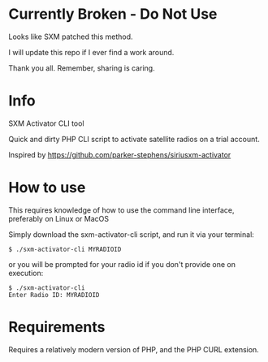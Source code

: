 # Currently Broken - Do Not Use

Looks like SXM patched this method.

I will update this repo if I ever find a work around.

Thank you all. Remember, sharing is caring.

# Info

SXM Activator CLI tool

Quick and dirty PHP CLI script to activate satellite radios on a trial account.

Inspired by https://github.com/parker-stephens/siriusxm-activator

# How to use

This requires knowledge of how to use the command line interface, preferably on Linux or MacOS

Simply download the sxm-activator-cli script, and run it via your terminal:

```console
$ ./sxm-activator-cli MYRADIOID
```

or you will be prompted for your radio id if you don't provide one on execution:

```console
$ ./sxm-activator-cli
Enter Radio ID: MYRADIOID
```

# Requirements

Requires a relatively modern version of PHP, and the PHP CURL extension.
